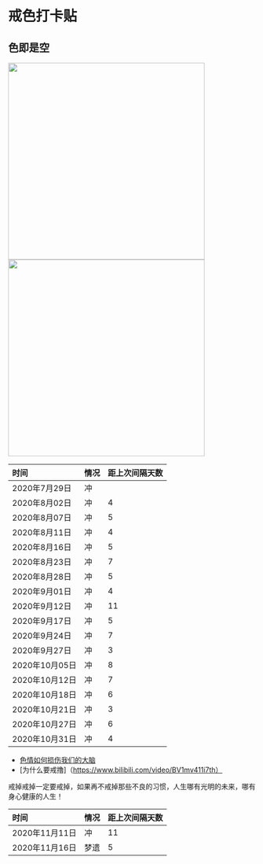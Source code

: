 # **戒色打卡贴**
  
## 色即是空

<img src="http://5b0988e595225.cdn.sohucs.com/q_70,c_zoom,w_640/images/20190104/1b8aa09a81ff472bad5246506bae0bb3.jpeg" width="400">
<img src="https://ss1.baidu.com/6ONXsjip0QIZ8tyhnq/it/u=404665576,429746125&fm=173&app=25&f=JPEG?w=640&h=649&s=6CF2874647B3EDCC62331E7D0300107A" width="400">

|时间|情况|距上次间隔天数|
|:---|:---|:---|
|2020年7月29日| 冲||
|2020年8月02日| 冲|4|
|2020年8月07日| 冲|5|
|2020年8月11日| 冲|4|
|2020年8月16日| 冲|5|
|2020年8月23日| 冲|7|
|2020年8月28日| 冲|5|
|2020年9月01日| 冲|4|
|2020年9月12日| 冲|11|
|2020年9月17日| 冲|5|
|2020年9月24日| 冲|7|
|2020年9月27日| 冲|3|
|2020年10月05日| 冲|8|
|2020年10月12日| 冲|7|
|2020年10月18日| 冲|6|
|2020年10月21日| 冲|3|
|2020年10月27日| 冲|6|
|2020年10月31日| 冲|4|

* [色情如何损伤我们的大脑](https://www.bilibili.com/video/BV13W411s7NY)
* [为什么要戒撸]（https://www.bilibili.com/video/BV1mv411i7th）

戒掉戒掉一定要戒掉，如果再不戒掉那些不良的习惯，人生哪有光明的未来，哪有身心健康的人生！

|时间|情况|距上次间隔天数|
|:---|:---|:---|
|2020年11月11日| 冲|11|
|2020年11月16日| 梦遗|5|